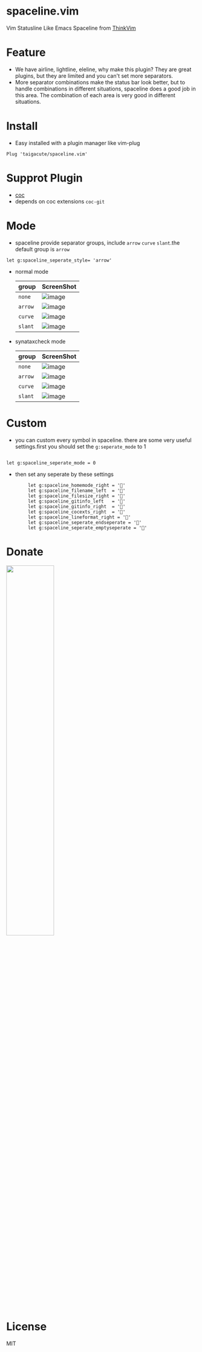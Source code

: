# spaceline.vim

Vim Statusline Like Emacs Spaceline from [ThinkVim](https://github.com/taigacute/ThinkVim)

# Feature

- We have airline, lightline, eleline, why make this plugin? They are great plugins, but they are limited and you can't set more separators.
- More separator combinations make the status bar look better, but to handle combinations in different situations, spaceline does a good job in this area. The combination of each area is very good in different situations.

# Install

- Easy installed with a plugin manager like vim-plug

```
Plug 'taigacute/spaceline.vim'
```

# Supprot Plugin

- [coc](https://github.com/neoclide/coc.nvim)
- depends on coc extensions `coc-git`

# Mode

- spaceline provide separator groups, include `arrow` `curve` `slant`.the default group is `arrow`

```viml
let g:spaceline_seperate_style= 'arrow'
```

- normal mode

  | group   | ScreenShot                                                                        |
  | ------- | --------------------------------------------------------------------------------- |
  | `none`  | ![image](https://github.com/taigacute/IMG/blob/master/spaceline/none-normal.png)  |
  | `arrow` | ![image](https://github.com/taigacute/IMG/blob/master/spaceline/arrow-normal.png) |
  | `curve` | ![image](https://github.com/taigacute/IMG/blob/master/spaceline/curve-normal.png) |
  | `slant` | ![image](https://github.com/taigacute/IMG/blob/master/spaceline/slant-normal.png) |

- synataxcheck mode

  | group   | ScreenShot                                                                 |
  | ------- | -------------------------------------------------------------------------- |
  | `none`  | ![image](https://github.com/taigacute/IMG/blob/master/spaceline/none.png)  |
  | `arrow` | ![image](https://github.com/taigacute/IMG/blob/master/spaceline/arrow.png) |
  | `curve` | ![image](https://github.com/taigacute/IMG/blob/master/spaceline/curve.png) |
  | `slant` | ![image](https://github.com/taigacute/IMG/blob/master/spaceline/slant.png) |

# Custom

- you can custom every symbol in spaceline. there are some very useful settings.first you should set the `g:seperate_mode` to 1

```viml

let g:spaceline_seperate_mode = 0
```

- then set any seperate by these settings

```viml
        let g:spaceline_homemode_right = ''
        let g:spaceline_filename_left  = ''
        let g:spaceline_filesize_right = ''
        let g:spaceline_gitinfo_left   = ''
        let g:spaceline_gitinfo_right  = ''
        let g:spaceline_cocexts_right  = ''
        let g:spaceline_lineformat_right = ''
        let g:spaceline_seperate_endseperate = ''
        let g:spaceline_seperate_emptyseperate = ''
```

# Donate

<img src="https://github.com/taigacute/IMG/blob/master/wechat/mm_reward_qrcode_1556454268864.png" width="50%"  height="50%">

# License

MIT
